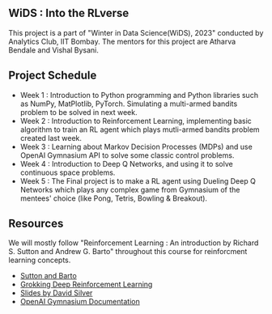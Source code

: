 ## WiDS : Into the RLverse
This project is a part of "Winter in Data Science(WiDS), 2023" conducted by Analytics Club, IIT Bombay. The mentors for this project are Atharva Bendale and Vishal Bysani.

## Project Schedule
- Week 1 : Introduction to Python programming and Python libraries such as NumPy, MatPlotlib, PyTorch. Simulating a multi-armed bandits problem to be solved in next week.
- Week 2 : Introduction to Reinforcement Learning, implementing basic algorithm to train an RL agent which plays mutli-armed bandits problem created last week.
- Week 3 : Learning about Markov Decision Processes (MDPs) and use OpenAI Gymnasium API to solve some classic control problems.
- Week 4 : Introduction to Deep Q Networks, and using it to solve continuous space problems.
- Week 5 : The Final project is to make a RL agent using Dueling Deep Q Networks which plays any complex game from Gymnasium of the mentees' choice (like Pong, Tetris, Bowling & Breakout).

## Resources
We will mostly follow "Reinforcement Learning : An introduction by Richard S. Sutton and Andrew G. Barto" throughout this course for reinforcment learning concepts.
- [Sutton and Barto](SuttonBarto.pdf)
- [Grokking Deep Reinforcement Learning](grokking_RL.pdf)
- [Slides by David Silver](https://www.davidsilver.uk/teaching/)
- [OpenAI Gymnasium Documentation](https://gymnasium.farama.org/)
